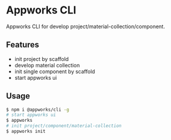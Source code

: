 # Appworks CLI

Appworks CLI for develop project/material-collection/component.

## Features

- init project by scaffold
- develop material collection
- init single component by scaffold
- start appworks ui

## Usage

```bash
$ npm i @appworks/cli -g
# start appworks ui
$ appworks
# init project/component/material-collection
$ appworks init
```
